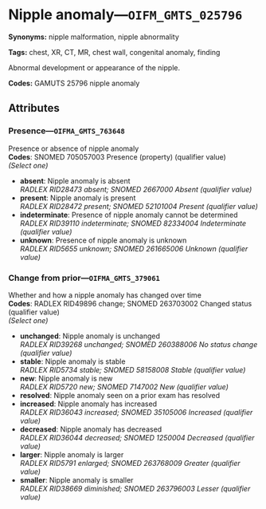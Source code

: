 # Nipple anomaly—`OIFM_GMTS_025796`

**Synonyms:** nipple malformation, nipple abnormality

**Tags:** chest, XR, CT, MR, chest wall, congenital anomaly, finding

Abnormal development or appearance of the nipple.

**Codes:** GAMUTS 25796 nipple anomaly

## Attributes

### Presence—`OIFMA_GMTS_763648`

Presence or absence of nipple anomaly  
**Codes**: SNOMED 705057003 Presence (property) (qualifier value)  
*(Select one)*

- **absent**: Nipple anomaly is absent  
_RADLEX RID28473 absent; SNOMED 2667000 Absent (qualifier value)_
- **present**: Nipple anomaly is present  
_RADLEX RID28472 present; SNOMED 52101004 Present (qualifier value)_
- **indeterminate**: Presence of nipple anomaly cannot be determined  
_RADLEX RID39110 indeterminate; SNOMED 82334004 Indeterminate (qualifier value)_
- **unknown**: Presence of nipple anomaly is unknown  
_RADLEX RID5655 unknown; SNOMED 261665006 Unknown (qualifier value)_

### Change from prior—`OIFMA_GMTS_379061`

Whether and how a nipple anomaly has changed over time  
**Codes**: RADLEX RID49896 change; SNOMED 263703002 Changed status (qualifier value)  
*(Select one)*

- **unchanged**: Nipple anomaly is unchanged  
_RADLEX RID39268 unchanged; SNOMED 260388006 No status change (qualifier value)_
- **stable**: Nipple anomaly is stable  
_RADLEX RID5734 stable; SNOMED 58158008 Stable (qualifier value)_
- **new**: Nipple anomaly is new  
_RADLEX RID5720 new; SNOMED 7147002 New (qualifier value)_
- **resolved**: Nipple anomaly seen on a prior exam has resolved  
- **increased**: Nipple anomaly has increased  
_RADLEX RID36043 increased; SNOMED 35105006 Increased (qualifier value)_
- **decreased**: Nipple anomaly has decreased  
_RADLEX RID36044 decreased; SNOMED 1250004 Decreased (qualifier value)_
- **larger**: Nipple anomaly is larger  
_RADLEX RID5791 enlarged; SNOMED 263768009 Greater (qualifier value)_
- **smaller**: Nipple anomaly is smaller  
_RADLEX RID38669 diminished; SNOMED 263796003 Lesser (qualifier value)_